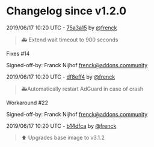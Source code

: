# Changelog since v1.2.0

2019/06/17 10:20 UTC - [75a3a15](https://github.com/hassio-addons/addon-adguard-home/commit/75a3a15b7185c01192d133b27f519d9f3dd2d0a0) by [@frenck](https://github.com/frenck)
> 🚑 Extend wait timeout to 900 seconds

Fixes #14

Signed-off-by: Franck Nijhof <frenck@addons.community> 

2019/06/17 10:20 UTC - [df8eff4](https://github.com/hassio-addons/addon-adguard-home/commit/df8eff4e7a70d3897bab590781ca628fff29b5da) by [@frenck](https://github.com/frenck)
> 🚑Automatically restart AdGuard in case of crash

Workaround #22

Signed-off-by: Franck Nijhof <frenck@addons.community> 

2019/06/17 10:20 UTC - [b14dfca](https://github.com/hassio-addons/addon-adguard-home/commit/b14dfca8dbc9002561cb0e0c6bf4e0305434fc29) by [@frenck](https://github.com/frenck)
> :arrow_up: Upgrades base image to v3.1.2 

